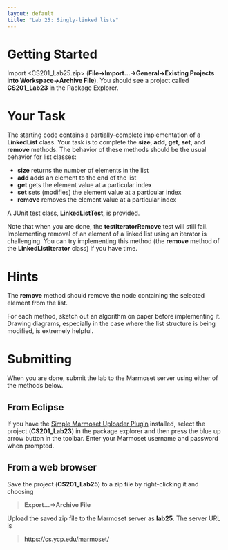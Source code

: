 ```yaml
---
layout: default
title: "Lab 25: Singly-linked lists"
---
```


Getting Started
===============

Import <CS201_Lab25.zip> (**File-\>Import...-\>General-\>Existing Projects into Workspace-\>Archive File**). You should see a project called **CS201\_Lab23** in the Package Explorer.

Your Task
=========

The starting code contains a partially-complete implementation of a **LinkedList** class. Your task is to complete the **size**, **add**, **get**, **set**, and **remove** methods. The behavior of these methods should be the usual behavior for list classes:

-   **size** returns the number of elements in the list
-   **add** adds an element to the end of the list
-   **get** gets the element value at a particular index
-   **set** sets (modifies) the element value at a particular index
-   **remove** removes the element value at a particular index

A JUnit test class, **LinkedListTest**, is provided.

Note that when you are done, the **testIteratorRemove** test will still fail. Implementing removal of an element of a linked list using an iterator is challenging. You can try implementing this method (the **remove** method of the **LinkedListIterator** class) if you have time.

Hints
=====

The **remove** method should remove the node containing the selected element from the list.

For each method, sketch out an algorithm on paper before implementing it. Drawing diagrams, especially in the case where the list structure is being modified, is extremely helpful.

Submitting
==========

When you are done, submit the lab to the Marmoset server using either of the methods below.

From Eclipse
------------

If you have the [Simple Marmoset Uploader Plugin](../resources/index.html) installed, select the project (**CS201\_Lab23**) in the package explorer and then press the blue up arrow button in the toolbar. Enter your Marmoset username and password when prompted.

From a web browser
------------------

Save the project (**CS201\_Lab25**) to a zip file by right-clicking it and choosing

> **Export...&rarr;Archive File**

Upload the saved zip file to the Marmoset server as **lab25**. The server URL is

> <https://cs.ycp.edu/marmoset/>
